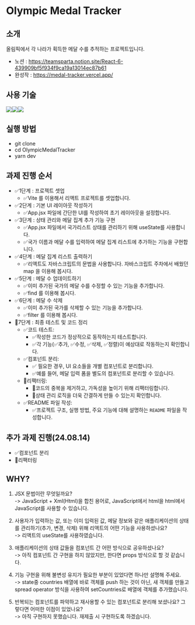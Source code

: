 # Olympic Medal Tracker

## 소개

올림픽에서 각 나라가 획득한 메달 수를 추적하는 프로젝트입니다.

-   노션 : https://teamsparta.notion.site/React-6-439909bf5f934f9ca19a13014ec87b61
-   완성작 : https://medal-tracker.vercel.app/

## 사용 기술

<div style="display:flex">
<img src="https://img.shields.io/badge/Windows-0078D6?style=for-the-badge&logo=windows&logoColor=white">
<img src="https://img.shields.io/badge/React-20232A?style=for-the-badge&logo=react&logoColor=61DAFB">
<img src="https://img.shields.io/badge/Visual_Studio_Code-0078D4?style=for-the-badge&logo=visual%20studio%20code&logoColor=white">
</div>

## 실행 방법

-   git clone
-   cd OlympicMedalTracker
-   yarn dev

## 과제 진행 순서

-   ✅1단계 : 프로젝트 셋업
    -   ✅Vite 를 이용해서 리액트 프로젝트를 셋업합니다.
-   ✅2단계 : 기본 UI 레이아웃 작성하기
    -   ✅App.jsx 파일에 간단한 UI를 작성하여 초기 레이아웃을 설정합니다.
-   ✅3단계 : 상태 관리와 메달 집계 추가 기능 구현
    -   ✅App.jsx 파일에서 국가리스트 상태를 관리하기 위해 useState를 사용합니다.
    -   ✅국가 이름과 메달 수를 입력하여 메달 집계 리스트에 추가하는 기능을 구현합니다.
-   ✅4단계 : 메달 집계 리스트 출력하기
    -   ✅리액트도 자바스크립트의 문법을 사용합니다. 자바스크립트 주차에서 배웠던 map 을 이용해 봅시다.
-   ✅5단계 : 메달 수 업데이트하기
    -   ✅이미 추가된 국가의 메달 수를 수정할 수 있는 기능을 추가합니다.
    -   ✅find 를 이용해 봅시다.
-   ✅6단계 : 메달 수 삭제
    -   ✅이미 추가된 국가를 삭제할 수 있는 기능을 추가합니다.
    -   ✅filter 를 이용해 봅시다.
-   🔼7단계 : 최종 테스트 및 코드 정리
    -   ✅코드 테스트:
        -   ✅작성한 코드가 정상적으로 동작하는지 테스트합니다.
        -   ✅각 기능(✅추가, ✅수정, ✅삭제, ✅정렬)이 예상대로 작동하는지 확인합니다.
    -   ✅컴포넌트 분리:
        -   ✅ 필요한 경우, UI 요소들을 개별 컴포넌트로 분리합니다.
        -   ✅예를 들어, 메달 입력 폼을 별도의 컴포넌트로 분리할 수 있습니다.
    -   🔼리팩터링:
        -   🔼코드의 중복을 제거하고, 가독성을 높이기 위해 리팩터링합니다.
        -   🔼상태 관리 로직을 더욱 간결하게 만들 수 있는지 확인합니다.
    -   ✅README 파일 작성:
        -   ✅프로젝트 구조, 실행 방법, 주요 기능에 대해 설명하는 `README` 파일을 작성합니다.

## 추가 과제 진행(24.08.14)

-   ✅컴포넌트 분리
-   🔼리팩터링

## WHY?

1. JSX 문법이란 무엇일까요?<br> -> JavaScript + Xml(Html)을 합친 용어로, JavaScript에서 html을 html에서 JavaScript를 사용할 수 있습니다.<br>

2. 사용자가 입력하는 값, 또는 이미 입력된 값, 메달 정보와 같은 애플리케이션의 상태를 관리하기(추가, 변경, 삭제) 위해 리액트의 어떤 기능을 사용하셨나요?<br> -> 리액트의 useState를 사용하였습니다.<br>

3. 애플리케이션의 상태 값들을 컴포넌트 간 어떤 방식으로 공유하셨나요?<br> -> 아직 컴포넌트 간 구현을 하지 않았지만, 한다면 props 방식으로 할 것 같습니다.<br>

4. 기능 구현을 위해 불변성 유지가 필요한 부분이 있었다면 하나만 설명해 주세요.<br> -> state중 countries 배열에 바로 객체를 push 하는 것이 아닌, 새 객체를 만들고 spread operator 방식을 사용하여 setCountries로 배열에 객체를 추가했습니다.<br>

5. 반복되는 컴포넌트를 파악하고 재사용할 수 있는 컴포넌트로 분리해 보셨나요? 그렇다면 어떠한 이점이 있었나요?<br> -> 아직 구현하지 못했습니다. 재제출 시 구현하도록 하겠습니다.<br>
